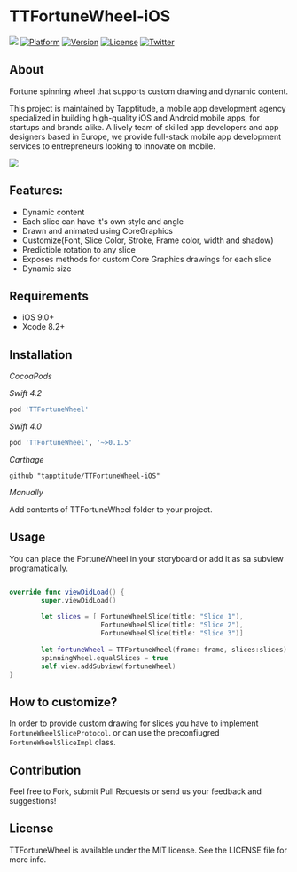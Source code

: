 # TTFortuneWheel-iOS

![](https://img.shields.io/badge/Swift-4.0-green.svg?style=flat)
[![Platform](https://img.shields.io/cocoapods/p/TTFortuneWheel.svg)](https://cocoapods.org/pods/TTFortuneWheel)
[![Version](https://img.shields.io/cocoapods/v/TTFortuneWheel.svg)](https://cocoapods.org/pods/TTFortuneWheel)
[![License](https://img.shields.io/cocoapods/l/TTFortuneWheel.svg?style=flat)](http://cocoapods.org/pods/TTFortuneWheel)
[![Twitter](https://img.shields.io/badge/Twitter-@Tapptitude-blue.svg?style=flat)](http://twitter.com/Tapptitude)

## About
Fortune spinning wheel that supports custom drawing and dynamic content.

This project is maintained by Tapptitude, a mobile app development agency specialized in building high-quality iOS and Android mobile apps, for startups and brands alike. A lively team of skilled app developers and app designers based in Europe, we provide full-stack mobile app development services to entrepreneurs looking to innovate on mobile.  

![](Resources/example1.gif)

## Features:
- Dynamic content 
- Each slice can have it's own style and angle 
- Drawn and animated using CoreGraphics
- Customize(Font, Slice Color, Stroke, Frame color, width and shadow) 
- Predictible rotation to any slice 
- Exposes methods for custom Core Graphics drawings for each slice 
- Dynamic size

## Requirements

- iOS 9.0+
- Xcode 8.2+

## Installation

_CocoaPods_

_Swift 4.2_

```ruby
pod 'TTFortuneWheel'
```

_Swift 4.0_

```ruby
pod 'TTFortuneWheel', '~>0.1.5'
```

_Carthage_

```
github "tapptitude/TTFortuneWheel-iOS"
```

_Manually_

Add contents of TTFortuneWheel folder to your project. 

## Usage

You can place the FortuneWheel in your storyboard or add it as sa subview programatically. 

```swift

override func viewDidLoad() {
        super.viewDidLoad()
        
        let slices = [ FortuneWheelSlice(title: "Slice 1"),
                       FortuneWheelSlice(title: "Slice 2"),
                       FortuneWheelSlice(title: "Slice 3")]
        
        let fortuneWheel = TTFortuneWheel(frame: frame, slices:slices)
        spinningWheel.equalSlices = true
        self.view.addSubview(fortuneWheel)        
}
```
## How to customize?

In order to provide custom drawing for slices you have to implement `FortuneWheelSliceProtocol`. 
or can use the preconfiugred `FortuneWheelSliceImpl` class.

## Contribution

Feel free to Fork, submit Pull Requests or send us your feedback and suggestions!


## License

TTFortuneWheel is available under the MIT license. See the LICENSE file for more info.
